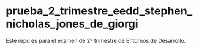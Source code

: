 # prueba_2_trimestre_eedd_stephen_nicholas_jones_de_giorgi
Este repo es para el examen de 2º trimestre de Entornos de Desarrollo.
